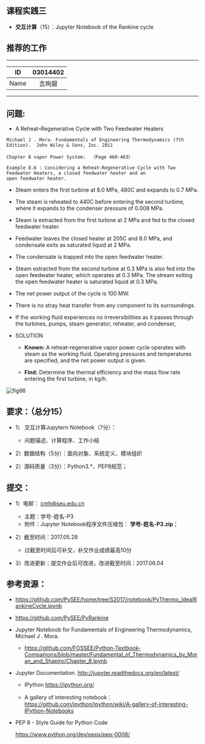 

## 课程实践三

* **交互计算**（15）：Jupyter Notebook of the Rankine cycle     

## 推荐的工作 
 
 -----
| ID  |03014402    |  
| ------|:--------:| 
|Name   |  吉珣碧  | 
---------

## 问题: 

* A Reheat–Regenerative Cycle with Two Feedwater Heaters
```
Michael J . Mora. Fundamentals of Engineering Thermodynamics (7th Edition).  John Wiley & Sons, Inc. 2011

Chapter 8 vapor Power System:  （Page 460-463）

Example 8.6 : Considering a Reheat–Regenerative Cycle with Two Feedwater Heaters, a closed feedwater heater and an
open feedwater heater. 
```
   * Steam enters the first turbine at 8.0 MPa, 480C and expands to 0.7 MPa. 

   * The steam is reheated to 440C before entering the second turbine, where it expands to the condenser pressure of 0.008 MPa.

   * Steam is extracted from the first turbine at 2 MPa and fed to the closed feedwater heater. 

   * Feedwater leaves the closed heater at 205C and 8.0 MPa, and condensate exits as saturated liquid at 2 MPa. 

   * The condensate is trapped into the open feedwater heater. 

   * Steam extracted from the second turbine at 0.3 MPa is also fed into the open feedwater heater, which operates at 0.3 MPa. The stream exiting the open feedwater heater is saturated liquid
at 0.3 MPa. 
 
   * The net power output of the cycle is 100 MW. 

   * There is no stray heat transfer from any component to its surroundings. 

   * If the working fluid experiences no irreversibilities as it passes through the turbines, pumps, steam generator, reheater, and condenser, 

* SOLUTION

   * **Known:** A reheat–regenerative vapor power cycle operates with steam as the working fluid. Operating pressures
and temperatures are specified, and the net power output is given.

   * **Find:** Determine the thermal efficiency and the mass flow rate entering the first turbine, in kg/h.

![fig86](fig86.jpg)  

## 要求：（总分15）

* 1）	交互计算Jupytern Notebook（7分）：
   * 问题描述、计算程序、工作小结

* 2）数据结构（5分）：面向对象、系统定义、模块组织

* 2）源码质量（3分）：Python3.*、PEP8规范；

## 提交：
* 1）电邮： cmh@seu.edu.cn
   * 主题：学号-姓名-P3
   * 附件：Jupyter Notebook程序文件压缩包： **学号-姓名-P3.zip**；

* 2）截至时间：2017.05.28
   * 过截至时间后可补交，补交作业成绩最高10分

* 3）改进更新：提交作业后可改进，改进截至时间：2017.06.04

## 参考资源：

*  https://github.com/PySEE/home/tree/S2017/notebook/PyThermo_IdealRankineCycle.ipynb
 
*  https://github.com/PySEE/PyRankine

*  Jupyter Noteboob for Fundamentals of Engineering Thermodynamics, Michael J . Mora. 

   * https://github.com/FOSSEE/Python-Textbook-Companions/blob/master/Fundamental_of_Thermodynamics_by_Moran_and_Shapiro/Chapter_8.ipynb

* Jupyter Documentation. http://jupyter.readthedocs.org/en/latest/
    
    * IPython https://ipython.org/
    
    * A gallery of interesting notebook：https://github.com/ipython/ipython/wiki/A-gallery-of-interesting-IPython-Notebooks

* PEP 8 - Style Guide for Python Code 

   https://www.python.org/dev/peps/pep-0008/


  

